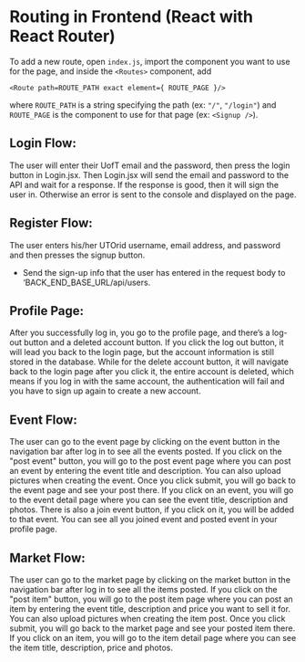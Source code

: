 # Routing in Frontend (React with React Router)

To add a new route, open `index.js`, import the component you want to use for the page, and inside the `<Routes>` component, add 
```
<Route path=ROUTE_PATH exact element={ ROUTE_PAGE }/>
```
where `ROUTE_PATH` is a string specifying the path (ex: `"/"`, `"/login"`) and `ROUTE_PAGE` is the component to use for that page (ex: `<Signup />`).

## Login Flow:
The user will enter their UofT email and the password, then press the login button in Login.jsx. Then Login.jsx will send the email and password to the API and wait for a response. If the response is good, then it will sign the user in. Otherwise an error is sent to the console and displayed on the page.

## Register Flow:
The user enters his/her UTOrid username, email address, and password and then presses the signup button.
- Send the sign-up info that the user has entered in the request body to ‘BACK_END_BASE_URL/api/users.

## Profile Page:
After you successfully log in, you go to the profile page, and there’s a log-out button and a deleted account button. If you click the log out button, it will lead you back to the login page, but the account information is still stored in the database. While for the delete account button, it will navigate back to the login page after you click it, the entire account is deleted, which means if you log in with the same account, the authentication will fail and you have to sign up again to create a new account.

## Event Flow:
The user can go to the event page by clicking on the event button in the navigation bar after log in to see all the events posted. If you click on the "post event" button, you will go to the post event page where you can post an event by entering the event title and description. You can also upload pictures when creating the event.  Once you click submit, you will go back to the event page and see your post there. If you click on an event, you will go to the event detail page where you can see the event title, description and photos. There is also a join event button, if you click on it, you will be added to that event. You can see all you joined event and posted event in your profile page.

## Market Flow:
The user can go to the market page by clicking on the market button in the navigation bar after log in to see all the items posted. If you click on the "post item" button, you will go to the post item page where you can post an item by entering the event title, description and price you want to sell it for. You can also upload pictures when creating the item post. Once you click submit, you will go back to the market page and see your posted item there. If you click on an item, you will go to the item detail page where you can see the item title, description, price and photos.
